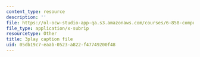 ```yaml
---
content_type: resource
description: ''
file: https://ol-ocw-studio-app-qa.s3.amazonaws.com/courses/6-858-computer-systems-security-fall-2014/05db19c7eaab0523a822f47749200f48_bA3xCpYLA34.srt
file_type: application/x-subrip
resourcetype: Other
title: 3play caption file
uid: 05db19c7-eaab-0523-a822-f47749200f48
---
```

